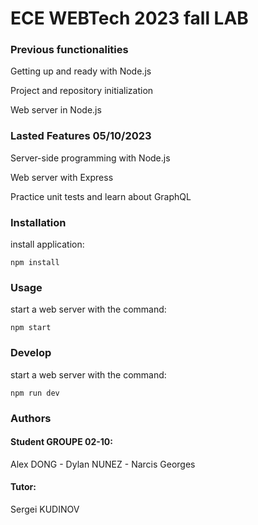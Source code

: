 ﻿# ECE WEBTech 2023 fall LAB

### Previous functionalities

Getting up and ready with Node.js

Project and repository initialization

Web server in Node.js

### Lasted Features 05/10/2023

Server-side programming with Node.js

Web server with Express

Practice unit tests and learn about GraphQL


### Installation

install application:
```
npm install
```
### Usage

start a web server with the command:
```
npm start
```

### Develop

start a web server with the command:
```
npm run dev
```

### Authors

#### Student GROUPE 02-10:
Alex DONG - Dylan NUNEZ - Narcis Georges

#### Tutor:
Sergei KUDINOV
